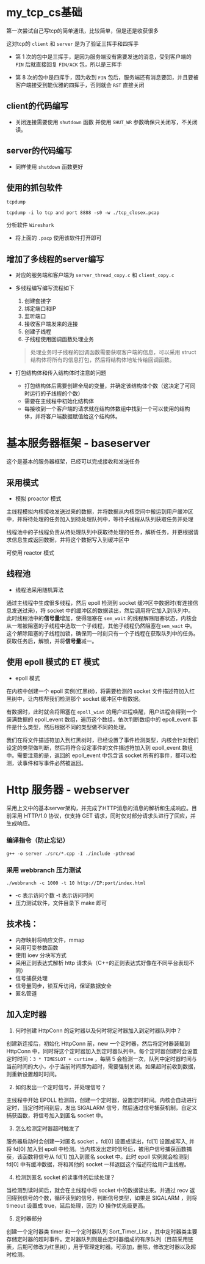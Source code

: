 # my_tcp_cs基础

第一次尝试自己写tcp的简单通讯，比较简单，但是还是收获很多

这对tcp的 `client` 和 `server` 是为了验证三挥手和四挥手

* 第 1 次的包中是三挥手，是因为服务端没有需要发送的消息，受到客户端的 `FIN` 后就直接回复 `FIN/ACK` 包，所以是三挥手

* 第 8 次的包中是四挥手，因为收到 `FIN` 包后，服务端还有消息要回，并且要被客户端接受到能优雅的四挥手，否则就会 `RST` 直接关闭

## client的代码编写

* 关闭连接需要使用 `shutdown` 函数 并使用 `SHUT_WR` 参数确保只关闭写，不关闭读。

## server的代码编写
* 同样使用 `shutdown` 函数更好
   
## 使用的抓包软件
`tcpdump`

    tcpdump -i lo tcp and port 8888 -s0 -w ./tcp_closex.pcap

分析软件 `Wireshark` 

* 将上面的 `.pacp` 使用该软件打开即可

## 增加了多线程的server编写

+ 对应的服务端和客户端为 `server_thread_copy.c` 和 `client_copy.c` 

+ 多线程编写编写流程如下

    1. 创建套接字
    2. 绑定端口和IP
    3. 监听端口
    4. 接收客户端发来的连接
    5. 创建子线程
    6. 子线程使用回调函数处理业务
    > 处理业务时子线程的回调函数需要获取客户端的信息，可以采用 struct 结构体将所有的信息打包，然后将结构体地址传给回调函数。

+ 打包结构体和传入结构体时注意的问题
    + 打包结构体后需要创建全局的变量，并确定该结构体个数（这决定了可同时运行的子线程的个数）
    + 需要在主线程中初始化结构体
    + 每接收到一个客户端的请求就在结构体数组中找到一个可以使用的结构体，并将客户端数据赋值给这个结构体。


# 基本服务器框架 - baseserver
这个是基本的服务器框架，已经可以完成接收和发送任务

## 采用模式
+ 模拟 proactor 模式

主线程模拟内核接收发送过来的数据，并将数据从内核空间中搬运到用户缓冲区中，并将待处理的任务加入到待处理队列中，等待子线程从队列获取任务并处理

线程池中的子线程负责从待处理队列中获取待处理的任务，解析任务，并更根据请求信息生成返回数据，并将这个数据写入到缓冲区中

可使用 reactor 模式


## 线程池
+ 线程池采用随机算法

通过主线程中生成很多线程，然后 epoll 检测到 socket 缓冲区中数据时(有连接信息发送过来)，将 socket 中的缓冲区的数据读出，然后调用将它加入到队列中。此时线程池中的**信号量**增加，使得阻塞在 `sem_wait` 的线程解除阻塞状态，内核会从一堆被阻塞的子线程中选取一个子线程，其他子线程仍然阻塞在`sem_wait` 中。这个解除阻塞的子线程加锁，确保同一时刻只有一个子线程在获取队列中的任务。获取任务后，解锁，并将**信号量**减一。

## 使用 epoll 模式的 ET 模式
+ epoll 模式

在内核中创建一个 epoll 实例(红黑树)，将需要检测的 socket 文件描述符加入红黑树中，让内核帮我们检测那个 socket 缓冲区中有数据。

有数据时，此时就会将阻塞在 `epoll_wiat` 的用户进程唤醒，用户进程会得到一个装满数据的 epoll_event 数组，遍历这个数组，依次判断数组中的 epoll_event 事件是什么类型，然后根据不同的类型做不同的处理。

我们在将文件描述符加入到红黑树时，已经设置了事件检测类型，内核会针对我们设定的类型做判断，然后将符合设定事件的文件描述符加入到 epoll_event 数组中。需要注意的是，返回的 epoll_event 中包含该 socket 所有的事件，都可以检测，读事件和写事件必然被返回。

# Http 服务器 - webserver
采用上文中的基本server架构，并完成了HTTP消息的消息的解析和生成响应。目前采用 HTTP/1.0 协议，仅支持 GET 请求，同时仅对部分请求头进行了回应，并生成响应。

### 编译指令（防止忘记）
`g++ -o server ./src/*.cpp -I ./include -pthread`

### 采用 webbranch 压力测试
`./webbranch -c 1000 -t 10 http://IP:port/index.html`
+    -c 表示访问个数 -t 表示访问时间
+ 压力测试软件，文件目录下 make 即可

## 技术栈：
+ 内存映射将响应文件，mmap
+ 采用可变参数函数
+ 使用 ioev 分块写方式
+ 采用正则表达式解析 http 请求头（C++的正则表达式好像在不同平台表现不同）
+ 信号捕获处理
+ 信号量同步，锁互斥访问，保证数据安全
+ 匿名管道

## 加入定时器

1. 何时创建 HttpConn 的定时器以及何时将定时器加入到定时器队列中？

创建新连接后，初始化 HttpConn 前，new 一个定时器，然后将定时器装载到 HttpConn 中，同时将这个定时器加入到定时器队列中。每个定时器创建时会设置定时时间：`3 * TIMESLOT + curtime` ，每隔 5 会检测一次，队列中定时器时间与当前时间的大小，小于当前时间即为超时，需要强制关闭。如果超时前收到数据，则重新设置超时时间。

2. 如何发出一个定时信号，并处理信号？

主线程中开始 EPOLL 检测前，创建一个定时器，设置定时时间。内核会自动进行定时，当定时时间到后，发出 SIGALARM 信号，然后通过信号捕获机制，自定义捕获函数，将信号加入到匿名 socket 中。

3. 怎么检测定时器超时触发了

服务器启动时会创建一对匿名 socket ，fd[0] 设置成读出，fd[1] 设置成写入, 并将 fd[0] 加入到 epoll 中检测。当内核发出定时信号后，被用户信号捕获函数捕获，该函数将信号从 fd[1] 加入到匿名 socket 中。此时 epoll 实例就会检测到 fd[0] 中有缓冲数据，将和其他的 socket 一样返回这个描述符给用户主线程。

4. 检测到匿名 socket 的读事件的后续处理？

当检测到读时间后，就会在主线程中将 socket 中的数据读出来。并通过 recv 返回得到信号的个数，循环读到的信号，判断信号类型，如果是 SIGALARM ，则将 timeout 设置成 true，延后处理，因为 IO 操作优先级更高。

5. 定时器部分

创建一个定时器类 timer 和一个定时器队列 Sort_Timer_List ，其中定时器类主要存储定时器的超时事件。定时器队列则是由定时器组成的有序队列（目前采用链表，后期可修改为红黑树），用于管理定时器。可添加，删除，修改定时器以及超时检测。